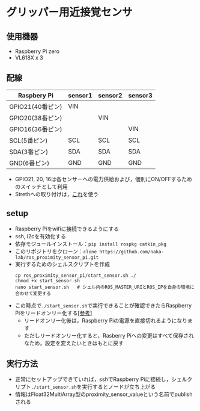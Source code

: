# グリッパー用近接覚センサ

## 使用機器
- Raspberry Pi zero
- VL618X x 3

## 配線
| Raspbery Pi | sensor1 | sensor2 | sensor3 |
| ----------- | ------- | ------- | ------- | 
| GPIO21(40番ピン) | VIN  |      |      | 
| GPIO20(38番ピン) |      | VIN  |      | 
| GPIO16(36番ピン) |      |      |  VIN | 
| SCL(5番ピン)     | SCL  | SCL  | SCL  | 
| SDA(3番ピン)     | SDA  | SDA  | SDA  | 
| GND(6番ピン)     | GND  | GND  | GND  | 

- GPIO21, 20, 16は各センサーへの電力供給および，個別にON/OFFするためのスイッチとして利用
- Strethへの取り付けは，[これ](mounter_stretch)を使う


## setup
- Raspberry Piをwifiに接続できるようにする
- ssh, i2cを有効化する
- 依存モジュールインストール：`pip install rospkg catkin_pkg`
- このリポジトリをクローン：`clone https://github.com/naka-lab/ros_proximity_sensor_pi.git`
- 実行するためのシェルスクリプトを作成
   ```
   cp ros_proximity_sensor_pi/start_sensor.sh ./
   chmod +x start_sensor.sh
   nano start_sensor.sh   # シェル内のROS_MASTER_URIとROS_IPを自身の環境に合わせて変更する
   ```
- この時点で`./start_sensor.sh`で実行できることが確認できたらRaspberry Piをリードオンリー化する[[参考]](https://astherier.com/blog/2020/05/change-raspi-to-read-only/#])
  - リードオンリー化後は，Raspberry Piの電源を直接切れるようになります
  - ただしリードオンリー化すると，Rasberry Piへの変更はすべて保存されなため，設定を変えたいときはもとに戻す

## 実行方法
- 正常にセットアップできていれば，sshでRaspberry Piに接続し，シェルクリプト`./start_sensor.sh`を実行するとノードが立ち上がる
- 情報はFloat32MultiArray型のproximity_sensor_valueという名前でpublishされる
